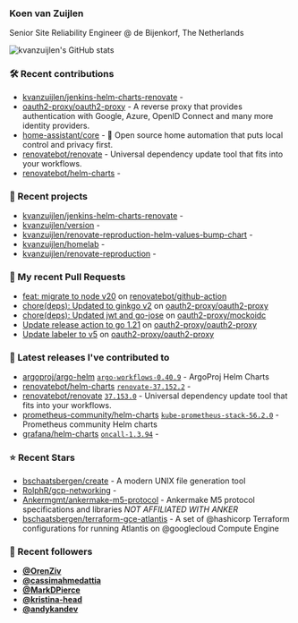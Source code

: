 ### Koen van Zuijlen

Senior Site Reliability Engineer @ de Bijenkorf, The Netherlands

![kvanzuijlen's GitHub stats](https://github-readme-stats.vercel.app/api?username=kvanzuijlen&show=reviews,discussions_started,discussions_answered,prs_merged,prs_merged_percentage&show_icons=true&theme=dark&cache_seconds=86400)

### 🛠️ Recent contributions

- [kvanzuijlen/jenkins-helm-charts-renovate](https://github.com/kvanzuijlen/jenkins-helm-charts-renovate) - 
- [oauth2-proxy/oauth2-proxy](https://github.com/oauth2-proxy/oauth2-proxy) - A reverse proxy that provides authentication with Google, Azure, OpenID Connect and many more identity providers.
- [home-assistant/core](https://github.com/home-assistant/core) - :house_with_garden: Open source home automation that puts local control and privacy first.
- [renovatebot/renovate](https://github.com/renovatebot/renovate) - Universal dependency update tool that fits into your workflows.
- [renovatebot/helm-charts](https://github.com/renovatebot/helm-charts) - 

### 🌱 Recent projects

- [kvanzuijlen/jenkins-helm-charts-renovate](https://github.com/kvanzuijlen/jenkins-helm-charts-renovate) - 
- [kvanzuijlen/version](https://github.com/kvanzuijlen/version) - 
- [kvanzuijlen/renovate-reproduction-helm-values-bump-chart](https://github.com/kvanzuijlen/renovate-reproduction-helm-values-bump-chart) - 
- [kvanzuijlen/homelab](https://github.com/kvanzuijlen/homelab) - 
- [kvanzuijlen/renovate-reproduction](https://github.com/kvanzuijlen/renovate-reproduction) - 

### 🚧 My recent Pull Requests

- [feat: migrate to node v20](https://github.com/renovatebot/github-action/pull/799) on [renovatebot/github-action](https://github.com/renovatebot/github-action)
- [chore(deps): Updated to ginkgo v2](https://github.com/oauth2-proxy/oauth2-proxy/pull/2459) on [oauth2-proxy/oauth2-proxy](https://github.com/oauth2-proxy/oauth2-proxy)
- [chore(deps): Updated jwt and go-jose](https://github.com/oauth2-proxy/mockoidc/pull/50) on [oauth2-proxy/mockoidc](https://github.com/oauth2-proxy/mockoidc)
- [Update release action to go 1.21](https://github.com/oauth2-proxy/oauth2-proxy/pull/2437) on [oauth2-proxy/oauth2-proxy](https://github.com/oauth2-proxy/oauth2-proxy)
- [Update labeler to v5](https://github.com/oauth2-proxy/oauth2-proxy/pull/2434) on [oauth2-proxy/oauth2-proxy](https://github.com/oauth2-proxy/oauth2-proxy)

### 🚀 Latest releases I've contributed to

- [argoproj/argo-helm](https://github.com/argoproj/argo-helm) [`argo-workflows-0.40.9`](https://github.com/argoproj/argo-helm/releases/tag/argo-workflows-0.40.9) - ArgoProj Helm Charts
- [renovatebot/helm-charts](https://github.com/renovatebot/helm-charts) [`renovate-37.152.2`](https://github.com/renovatebot/helm-charts/releases/tag/renovate-37.152.2) - 
- [renovatebot/renovate](https://github.com/renovatebot/renovate) [`37.153.0`](https://github.com/renovatebot/renovate/releases/tag/37.153.0) - Universal dependency update tool that fits into your workflows.
- [prometheus-community/helm-charts](https://github.com/prometheus-community/helm-charts) [`kube-prometheus-stack-56.2.0`](https://github.com/prometheus-community/helm-charts/releases/tag/kube-prometheus-stack-56.2.0) - Prometheus community Helm charts
- [grafana/helm-charts](https://github.com/grafana/helm-charts) [`oncall-1.3.94`](https://github.com/grafana/helm-charts/releases/tag/oncall-1.3.94) - 

### ⭐ Recent Stars

- [bschaatsbergen/create](https://github.com/bschaatsbergen/create) - A modern UNIX file generation tool
- [RolphR/gcp-networking](https://github.com/RolphR/gcp-networking) - 
- [Ankermgmt/ankermake-m5-protocol](https://github.com/Ankermgmt/ankermake-m5-protocol) - Ankermake M5 protocol specifications and libraries *NOT AFFILIATED WITH ANKER*
- [bschaatsbergen/terraform-gce-atlantis](https://github.com/bschaatsbergen/terraform-gce-atlantis) - A set of @hashicorp Terraform configurations for running Atlantis on @googlecloud Compute Engine

### 👀 Recent followers

- [**@OrenZiv**](https://github.com/OrenZiv)
- [**@cassimahmedattia**](https://github.com/cassimahmedattia)
- [**@MarkDPierce**](https://github.com/MarkDPierce)
- [**@kristina-head**](https://github.com/kristina-head)
- [**@andykandev**](https://github.com/andykandev)

